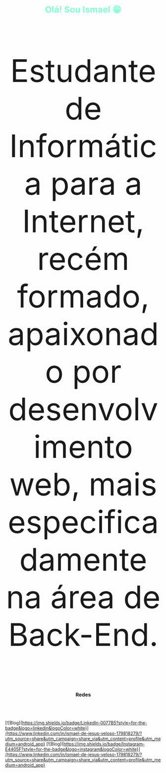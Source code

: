 <header>
    <div style="display: flex; width: 100%;flex-direction:column;">
        <div style="display: flex;width: 100% ;justify-content: center;">
            <h1 style="color:aquamarine">Olá! Sou Ismael 😁</h1>
        </div>
        <div style="align-items:flex-start;">
            <p style="font-size:2.5vh;">Estudante de        Informática para a Internet, recém formado, apaixonado por desenvolvimento web, mais especificadamente na área de Back-End.</p>
        </div>
        <div style="align-items:flex-start;">
            <h3>Redes</h3>
        </div>
    </div>
</header>

[![Blog]{https://img.shields.io/badge/LinkedIn-0077B5?style=for-the-badge&logo=linkedin&logoColor=white}]{https://www.linkedin.com/in/ismael-de-jesus-veloso-179818279/?utm_source=share&utm_campaign=share_via&utm_content=profile&utm_medium=android_app}
[![Blog]{https://img.shields.io/badge/Instagram-E4405F?style=for-the-badge&logo=instagram&logoColor=white}]{https://www.linkedin.com/in/ismael-de-jesus-veloso-179818279/?utm_source=share&utm_campaign=share_via&utm_content=profile&utm_medium=android_app}
